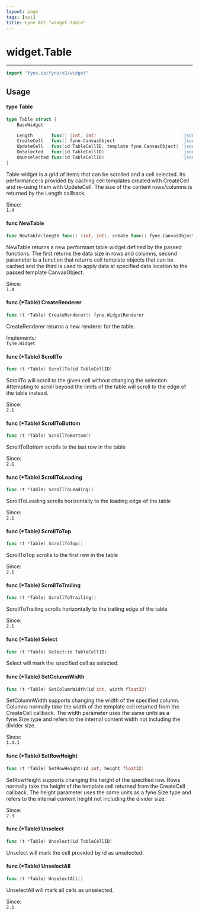 ```yaml
---
layout: page
tags: [api]
title: Fyne API "widget.Table"
---
```


# widget.Table
---
```go
import "fyne.io/fyne/v2/widget"
```

## Usage

#### type Table

```go
type Table struct {
	BaseWidget

	Length       func() (int, int)                                `json:"-"`
	CreateCell   func() fyne.CanvasObject                         `json:"-"`
	UpdateCell   func(id TableCellID, template fyne.CanvasObject) `json:"-"`
	OnSelected   func(id TableCellID)                             `json:"-"`
	OnUnselected func(id TableCellID)                             `json:"-"`
}
```

Table widget is a grid of items that can be scrolled and a cell selected. Its performance is provided by caching cell templates created with CreateCell and re-using them with UpdateCell. The size of the content rows/columns is returned by the Length callback.


<div class="since">Since: <code>
1.4</code></div>

#### func  NewTable

```go
func NewTable(length func() (int, int), create func() fyne.CanvasObject, update func(TableCellID, fyne.CanvasObject)) *Table
```
NewTable returns a new performant table widget defined by the passed functions. The first returns the data size in rows and columns, second parameter is a function that returns cell template objects that can be cached and the third is used to apply data at specified data location to the passed template CanvasObject.


<div class="since">Since: <code>
1.4</code></div>

#### func (*Table) CreateRenderer

```go
func (t *Table) CreateRenderer() fyne.WidgetRenderer
```
CreateRenderer returns a new renderer for the table.


<div class="implements">Implements: <code>
fyne.Widget</code></div>

#### func (*Table) ScrollTo

```go
func (t *Table) ScrollTo(id TableCellID)
```
ScrollTo will scroll to the given cell without changing the selection. Attempting to scroll beyond the limits of the table will scroll to the edge of the table instead.


<div class="since">Since: <code>
2.1</code></div>

#### func (*Table) ScrollToBottom

```go
func (t *Table) ScrollToBottom()
```
ScrollToBottom scrolls to the last row in the table


<div class="since">Since: <code>
2.1</code></div>

#### func (*Table) ScrollToLeading

```go
func (t *Table) ScrollToLeading()
```
ScrollToLeading scrolls horizontally to the leading edge of the table


<div class="since">Since: <code>
2.1</code></div>

#### func (*Table) ScrollToTop

```go
func (t *Table) ScrollToTop()
```
ScrollToTop scrolls to the first row in the table


<div class="since">Since: <code>
2.1</code></div>

#### func (*Table) ScrollToTrailing

```go
func (t *Table) ScrollToTrailing()
```
ScrollToTrailing scrolls horizontally to the trailing edge of the table


<div class="since">Since: <code>
2.1</code></div>

#### func (*Table) Select

```go
func (t *Table) Select(id TableCellID)
```
Select will mark the specified cell as selected.

#### func (*Table) SetColumnWidth

```go
func (t *Table) SetColumnWidth(id int, width float32)
```
SetColumnWidth supports changing the width of the specified column. Columns normally take the width of the template cell returned from the CreateCell callback. The width parameter uses the same units as a fyne.Size type and refers to the internal content width not including the divider size.


<div class="since">Since: <code>
1.4.1</code></div>

#### func (*Table) SetRowHeight

```go
func (t *Table) SetRowHeight(id int, height float32)
```
SetRowHeight supports changing the height of the specified row. Rows normally take the height of the template cell returned from the CreateCell callback. The height parameter uses the same units as a fyne.Size type and refers to the internal content height not including the divider size.


<div class="since">Since: <code>
2.3</code></div>

#### func (*Table) Unselect

```go
func (t *Table) Unselect(id TableCellID)
```
Unselect will mark the cell provided by id as unselected.

#### func (*Table) UnselectAll

```go
func (t *Table) UnselectAll()
```
UnselectAll will mark all cells as unselected.


<div class="since">Since: <code>
2.1</code></div>
